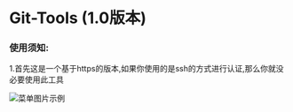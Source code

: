 # Git-Tools  (1.0版本)



### 使用须知:

1.首先这是一个基于https的版本,如果你使用的是ssh的方式进行认证,那么你就没必要使用此工具

![菜单图片示例]()







